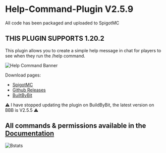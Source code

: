 # Help-Command-Plugin V2.5.9
All code has been packaged and uploaded to SpigotMC
## THIS PLUGIN SUPPORTS 1.20.2

This plugin allows you to create a simple help message in chat for players to see when they run the /help command.

![Help Command Banner](https://i.imgur.com/Mh9ylUT.png)

Download pages:
+ [SpigotMC](https://www.spigotmc.org/resources/help-command.102926/)
+ [Github Releases](https://github.com/VoidemLIVE/Help-Command-Plugin/releases)
+ [BuiltByBit](https://builtbybit.com/resources/help-command.28957/)

:warning: I have stopped updating the plugin on BuildByBit, the latest version on BBB is V2.5.5 :warning:

## All commands & permissions available in the [Documentation](https://hcdocs.voidem.com/)

![Bstats](https://bstats.org/signatures/bukkit/Help%20Plugin.svg)
